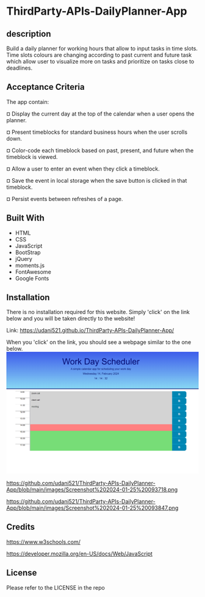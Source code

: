 # ThirdParty-APIs-DailyPlanner-App

## description

Build a daily planner for working hours that allow to input tasks in time slots. Time slots colours are changing according to past current and future task which allow user to visualize more on tasks and prioritize on tasks close to deadlines.


## Acceptance Criteria

  The app contain:


  ¤ Display the current day at the top of the calendar when a user opens the planner.

  ¤ Present timeblocks for standard business hours when the user scrolls down.

  ¤ Color-code each timeblock based on past, present, and future when the timeblock is viewed.

  ¤ Allow a user to enter an event when they click a timeblock.

  ¤ Save the event in local storage when the save button is clicked in that timeblock.

  ¤ Persist events between refreshes of a page.


## Built With

* HTML
* CSS
* JavaScript
* BootStrap
* jQuery
* moments.js
* FontAwesome
* Google Fonts

## Installation

There is no installation required for this website. Simply 'click' on the link below and you will be taken directly to the website!

Link:  https://udani521.github.io/ThirdParty-APIs-DailyPlanner-App/

When you 'click' on the link, you should see a webpage similar to the one below.
![Alt text](<./starter/images/Screenshot 2024-01-25 101659.png/>)

https://github.com/udani521/ThirdParty-APIs-DailyPlanner-App/blob/main/images/Screenshot%202024-01-25%20093718.png

https://github.com/udani521/ThirdParty-APIs-DailyPlanner-App/blob/main/images/Screenshot%202024-01-25%20093847.png


## Credits

https://www.w3schools.com/

https://developer.mozilla.org/en-US/docs/Web/JavaScript

## License

Please refer to the LICENSE in the repo
